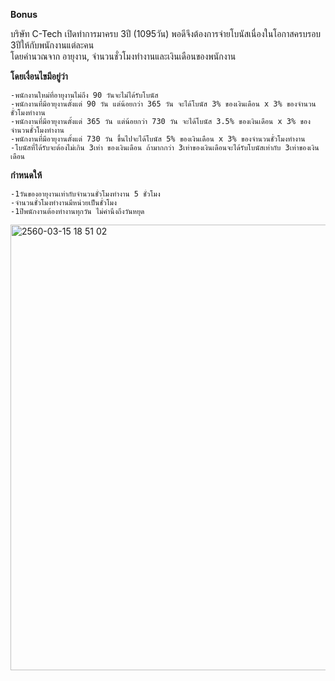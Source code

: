 <B>Bonus</B>

บริษัท C-Tech เปิดทำการมาครบ 3ปี (1095วัน) พอดีจึงต้องการจ่ายโบนัสเนื่องในโอกาสครบรอบ 3ปีให้กับพนักงานแต่ละคน<br> 
โดยคำนวณจาก อายุงาน, จำนวนชั่วโมงทำงานและเงินเดือนของพนักงาน

<B>โดยเงื่อนไขมีอยู่ว่า</B>
~~~
-พนักงานใหม่ที่อายุงานไม่ถึง 90 วันจะไม่ได้รับโบนัส 
-พนักงานที่มีอายุงานตั้งแต่ 90 วัน แต่น้อยกว่า 365 วัน จะได้โบนัส 3% ของเงินเดือน x 3% ของจำนวนชั่วโมงทำงาน
-พนักงานที่มีอายุงานตั้งแต่ 365 วัน แต่น้อยกว่า 730 วัน จะได้โบนัส 3.5% ของเงินเดือน x 3% ของจำนวนชั่วโมงทำงาน
-พนักงานที่มีอายุงานตั้งแต่ 730 วัน ขึ้นไปจะได้โบนัส 5% ของเงินเดือน x 3% ของจำนวนชั่วโมงทำงาน
-โบนัสที่ได้รับจะต้องไม่เกิน 3เท่า ของเงินเดือน ถ้ามากกว่า 3เท่าของเงินเดือนจะได้รับโบนัสเท่ากับ 3เท่าของเงินเดือน
~~~
<B>กำหนดให้</B>
~~~
-1วันของอายุงานเท่ากับจำนวนชั่วโมงทำงาน 5 ชั่วโมง
-จำนวนชั่วโมงทำงานมีหน่วยเป็นชั่วโมง
-1ปีพนักงานต้องทำงานทุกวัน ไม่คำนึงถึงวันหยุด

~~~
<img width="713" alt="2560-03-15 18 51 02" src="https://cloud.githubusercontent.com/assets/26184206/23947262/928944de-09b0-11e7-9325-c201e9a9b934.png">
